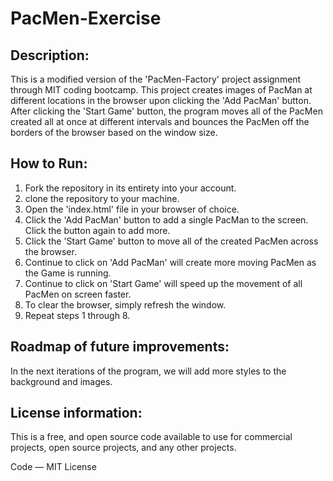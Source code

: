 # PacMen-Exercise
## Description:
This is a modified version of the 'PacMen-Factory' project assignment through MIT coding bootcamp.
This project creates images of PacMan at different locations in the browser upon clicking the 'Add PacMan' button. After clicking the 'Start Game' button, the program moves all of the PacMen created all at once at different intervals and bounces the PacMen off the borders of the browser based on the window size.
## How to Run:
1. Fork the repository in its entirety into your account.
2. clone the repository to your machine.
3. Open the 'index.html' file in your browser of choice.
4. Click the 'Add PacMan' button to add a single PacMan to the screen. Click the button again to add more.
5. Click the 'Start Game' button to move all of the created PacMen across the browser.
6. Continue to click on 'Add PacMan' will create more moving PacMen as the Game is running.
7. Continue to click on 'Start Game' will speed up the movement of all PacMen on screen faster.
8. To clear the browser, simply refresh the window.
9. Repeat steps 1 through 8.
## Roadmap of future improvements:
In the next iterations of the program, we will add more styles to the background and images.
## License information:
This is a free, and open source code available to use for commercial projects, open source projects, and any other projects.

Code — MIT License
